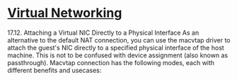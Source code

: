 # **[Virtual Networking](https://access.redhat.com/documentation/en-us/red_hat_enterprise_linux/7/html/virtualization_deployment_and_administration_guide/sect-virtual_networking-directly_attaching_to_physical_interface)**

17.12. Attaching a Virtual NIC Directly to a Physical Interface
As an alternative to the default NAT connection, you can use the macvtap driver to attach the guest's NIC directly to a specified physical interface of the host machine. This is not to be confused with device assignment (also known as passthrough). Macvtap connection has the following modes, each with different benefits and usecases:
